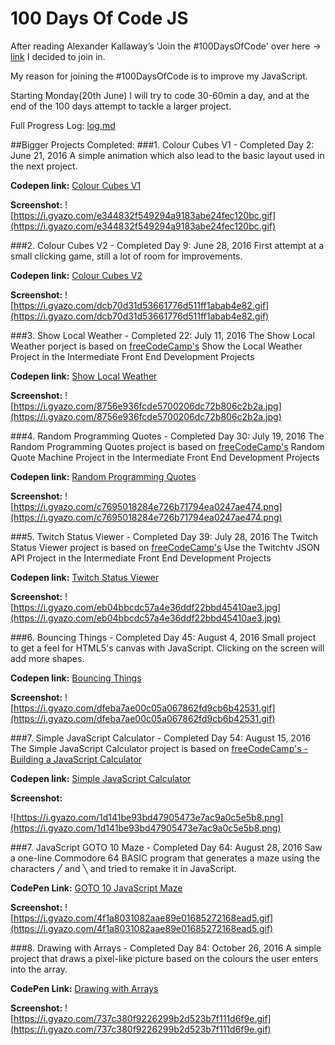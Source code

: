 # 100 Days Of Code JS

After reading Alexander Kallaway’s 'Join the #100DaysOfCode' over here -> [link](https://github.com/Kallaway/javascript-koans) I decided to join in.

My reason for joining the #100DaysOfCode is to improve my JavaScript. 

Starting Monday(20th June) I will try to code 30-60min a day, and at the end of the 100 days attempt to tackle a larger project.

Full Progress Log: [log.md](log.md)

##Bigger Projects Completed:
###1. Colour Cubes V1 - Completed Day 2: June 21, 2016
A simple animation which also lead to the basic layout used in the next project.

**Codepen link:** [Colour Cubes V1](http://codepen.io/Lantare/full/gMLagz/)

**Screenshot:** ![https://i.gyazo.com/e344832f549294a9183abe24fec120bc.gif](https://i.gyazo.com/e344832f549294a9183abe24fec120bc.gif)



###2. Colour Cubes V2 - Completed Day 9: June 28, 2016
First attempt at a small clicking game, still a lot of room for improvements.

**Codepen link:** [Colour Cubes V2](http://codepen.io/LantareCode/full/ezvyvJ/)

**Screenshot:** ![https://i.gyazo.com/dcb70d31d53661776d511ff1abab4e82.gif](https://i.gyazo.com/dcb70d31d53661776d511ff1abab4e82.gif)



###3. Show Local Weather  - Completed 22: July 11, 2016
The Show Local Weather porject is based on [freeCodeCamp's](https://www.freecodecamp.com/challenges/show-the-local-weather) Show the Local Weather Project in the Intermediate Front End Development Projects

**Codepen link:** [Show Local Weather](http://codepen.io/LantareCode/full/LkzrwG/)

**Screenshot:** ![https://i.gyazo.com/8756e936fcde5700206dc72b806c2b2a.jpg](https://i.gyazo.com/8756e936fcde5700206dc72b806c2b2a.jpg)



###4. Random Programming Quotes  - Completed Day 30: July 19, 2016
The Random Programming Quotes project is based on [freeCodeCamp's](https://www.freecodecamp.com/challenges/build-a-random-quote-machine) Random Quote Machine Project in the Intermediate Front End Development Projects

**Codepen link:** [Random Programming Quotes](http://codepen.io/LantareCode/full/jAkxpy/)

**Screenshot:** ![https://i.gyazo.com/c7695018284e726b71794ea0247ae474.png](https://i.gyazo.com/c7695018284e726b71794ea0247ae474.png)



###5. Twitch Status Viewer  - Completed Day 39: July 28, 2016
The Twitch Status Viewer project is based on [freeCodeCamp's](https://www.freecodecamp.com/challenges/use-the-twitchtv-json-api) Use the Twitchtv JSON API Project in the Intermediate Front End Development Projects

**Codepen link:** [Twitch Status Viewer](http://codepen.io/LantareCode/full/xOzBBx/)

**Screenshot:** ![https://i.gyazo.com/eb04bbcdc57a4e36ddf22bbd45410ae3.jpg](https://i.gyazo.com/eb04bbcdc57a4e36ddf22bbd45410ae3.jpg)



###6. Bouncing Things  - Completed Day 45: August 4, 2016
Small project to get a feel for HTML5's canvas with JavaScript. Clicking on the screen will add more shapes.

**Codepen link:** [Bouncing Things](http://codepen.io/LantareCode/full/yJRZXx/)

**Screenshot:** ![https://i.gyazo.com/dfeba7ae00c05a067862fd9cb6b42531.gif](https://i.gyazo.com/dfeba7ae00c05a067862fd9cb6b42531.gif)



###7. Simple JavaScript Calculator  - Completed Day 54: August 15, 2016
The Simple JavaScript Calculator project is based on [freeCodeCamp's - Building a JavaScript Calculator](https://www.freecodecamp.com/challenges/build-a-javascript-calculator)

**Codepen link:** [Simple JavaScript Calculator](http://codepen.io/LantareCode/full/OXddNR/)

**Screenshot:** 

![https://i.gyazo.com/1d141be93bd47905473e7ac9a0c5e5b8.png](https://i.gyazo.com/1d141be93bd47905473e7ac9a0c5e5b8.png)



###7. JavaScript GOTO 10 Maze  - Completed Day 64: August 28, 2016
Saw a one-line Commodore 64 BASIC program that generates a maze using the characters ╱ and ╲ and tried to remake it in JavaScript.

**CodePen Link:** [GOTO 10 JavaScript Maze](http://codepen.io/LantareCode/full/yJmpEw/)

**Screenshot:** ![https://i.gyazo.com/4f1a8031082aae89e01685272168ead5.gif](https://i.gyazo.com/4f1a8031082aae89e01685272168ead5.gif)



###8. Drawing with Arrays  - Completed Day 84: October 26, 2016
A simple project that draws a pixel-like picture based on the colours the user enters into the array.

**CodePen Link:** [Drawing with Arrays](http://codepen.io/LantareCode/full/pEBJZq/)

**Screenshot:** ![https://i.gyazo.com/737c380f9226299b2d523b7f111d6f9e.gif](https://i.gyazo.com/737c380f9226299b2d523b7f111d6f9e.gif)

